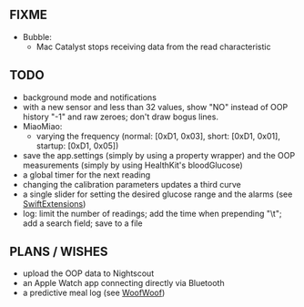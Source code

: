 FIXME
-----

* Bubble:
   - Mac Catalyst stops receiving data from the read characteristic


TODO
----

* background mode and notifications
* with a new sensor and less than 32 values, show "NO" instead of OOP history "-1" and raw zeroes; don't draw bogus lines. 
* MiaoMiao:
   - varying the frequency (normal: [0xD1, 0x03], short:  [0xD1, 0x01], startup: [0xD1, 0x05])
* save the app.settings (simply by using a property wrapper) and the OOP measurements (simply by using HealthKit's bloodGlucose)
* a global timer for the next reading
* changing the calibration parameters updates a third curve
* a single slider for setting the desired glucose range and the alarms (see [SwiftExtensions](https://github.com/SwiftExtensions/SwiftUIExtensions))
* log: limit the number of readings; add the time when prepending "\t"; add a search field; save to a file


PLANS / WISHES
---------------

* upload the OOP data to Nightscout
* an Apple Watch app connecting directly via Bluetooth
* a predictive meal log (see [WoofWoof](https://github.com/gshaviv/ninety-two))

